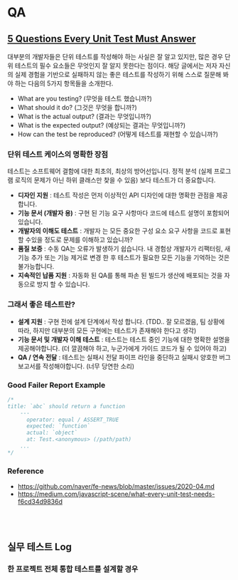 # QA

## [5 Questions Every Unit Test Must Answer](https://medium.com/javascript-scene/what-every-unit-test-needs-f6cd34d9836d)

대부분의 개발자들은 단위 테스트를 작성해야 하는 사실은 잘 알고 있지만, 많은 경우 단위 테스트의 필수 요소들은 무엇인지 잘 알지 못한다는 점이다. 해당 글에서는 저자 자신의 실제 경험을 기반으로 실패하지 않는 좋은 테스트를 작성하기 위해 스스로 질문해 봐야 하는 다음의 5가지 항목들을 소개한다.

* What are you testing? (무엇을 테스트 했습니까?)
* What should it do? (그것은 무엇을 합니까?)
* What is the actual output? (결과는 무엇입니까?)
* What is the expected output? (예상되는 결과는 무엇입니까?)
* How can the test be reproduced? (어떻게 테스트를 재현할 수 있습니까?)

### 단위 테스트 케이스의 명확한 장점

테스트는 소프트웨어 결함에 대한 최초의, 최상의 방어선입니다. 정적 분석 (실제 프로그램 로직의 문제가 아닌 하위 클래스만 찾을 수 있음) 보다 테스트가 더 중요합니다.

* **디자인 지원** : 테스트 작성은 먼저 이상적인 API 디자인에 대한 명확한 관점을 제공합니다.
* **기능 문서 (개발자 용)** : 구현 된 기능 요구 사항마다 코드에 테스트 설명이 포함되어 있습니다.
* **개발자의 이해도 테스트** : 개발자 는 모든 중요한 구성 요소 요구 사항을 코드로 표현할 수있을 정도로 문제를 이해하고 있습니까?
* **품질 보증** : 수동 QA는 오류가 발생하기 쉽습니다. 내 경험상 개발자가 리팩터링, 새 기능 추가 또는 기능 제거로 변경 한 후 테스트가 필요한 모든 기능을 기억하는 것은 불가능합니다.
* **지속적인 납품 지원** : 자동화 된 QA를 통해 파손 된 빌드가 생산에 배포되는 것을 자동으로 방지 할 수 있습니다.

### 그래서 좋은 테스트란?

* **설계 지원** : 구현 전에 설계 단계에서 작성 합니다. (TDD.. 잘 모르겠음, 팀 상황에 따라, 하지만 대부분의 모든 구현에는 테스트가 존재해야 한다고 생각) 
* **기능 문서 및 개발자 이해 테스트** : 테스트는 테스트 중인 기능에 대한 명확한 설명을 제공해야합니다. (더 깔끔해야 하고, 누군가에게 가이드 코드가 될 수 있어야 하고)
* **QA / 연속 전달** : 테스트는 실패시 전달 파이프 라인을 중단하고 실패시 양호한 버그 보고서를 작성해야합니다. (너무 당연한 소리)


### Good Failer Report Example

~~~cpp
/*
title: `abc` should return a function
    ---
      operator: equal / ASSERT_TRUE
      expected: `function`
      actual: `object`
      at: Test.<anonymous> (/path/path)
    ...
*/
~~~

### Reference

* <https://github.com/naver/fe-news/blob/master/issues/2020-04.md>
* <https://medium.com/javascript-scene/what-every-unit-test-needs-f6cd34d9836d>



<br/><br/>

## 실무 테스트 Log

### 한 프로젝트 전체 통합 테스트를 설계할 경우